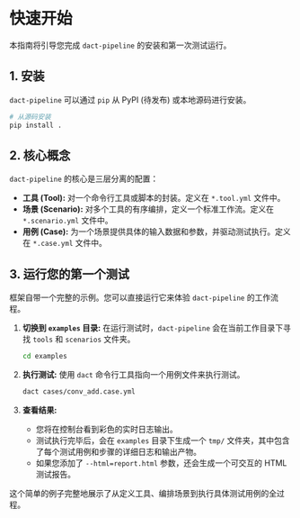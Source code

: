 # 快速开始

本指南将引导您完成 `dact-pipeline` 的安装和第一次测试运行。

## 1. 安装

`dact-pipeline` 可以通过 `pip` 从 PyPI (待发布) 或本地源码进行安装。

```bash
# 从源码安装
pip install .
```

## 2. 核心概念

`dact-pipeline` 的核心是三层分离的配置：

- **工具 (Tool):** 对一个命令行工具或脚本的封装。定义在 `*.tool.yml` 文件中。
- **场景 (Scenario):** 对多个工具的有序编排，定义一个标准工作流。定义在 `*.scenario.yml` 文件中。
- **用例 (Case):** 为一个场景提供具体的输入数据和参数，并驱动测试执行。定义在 `*.case.yml` 文件中。

## 3. 运行您的第一个测试

框架自带一个完整的示例。您可以直接运行它来体验 `dact-pipeline` 的工作流程。

1.  **切换到 `examples` 目录:**
    在运行测试时，`dact-pipeline` 会在当前工作目录下寻找 `tools` 和 `scenarios` 文件夹。

    ```bash
    cd examples
    ```

2.  **执行测试:**
    使用 `dact` 命令行工具指向一个用例文件来执行测试。

    ```bash
    dact cases/conv_add.case.yml
    ```

3.  **查看结果:**
    - 您将在控制台看到彩色的实时日志输出。
    - 测试执行完毕后，会在 `examples` 目录下生成一个 `tmp/` 文件夹，其中包含了每个测试用例和步骤的详细日志和输出产物。
    - 如果您添加了 `--html=report.html` 参数，还会生成一个可交互的 HTML 测试报告。

这个简单的例子完整地展示了从定义工具、编排场景到执行具体测试用例的全过程。
